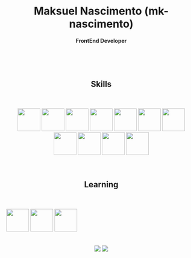 <h1 align="center">Maksuel Nascimento (mk-nascimento)</h1>
<p align="center"><b>FrontEnd Developer</b></p><br><br><br>


<h2 align="center">Skills</h3><br><br>
<div style="display:inline-block" align=center>
<img src="https://cdn.jsdelivr.net/gh/devicons/devicon/icons/html5/html5-original-wordmark.svg" width=60/>
<img src="https://cdn.jsdelivr.net/gh/devicons/devicon/icons/css3/css3-original-wordmark.svg" width=60/>
<img src="https://cdn.jsdelivr.net/gh/devicons/devicon/icons/javascript/javascript-original.svg" width=60/>
<img src="https://cdn.jsdelivr.net/gh/devicons/devicon/icons/typescript/typescript-original.svg" width=60/>
<img src="https://cdn.jsdelivr.net/gh/devicons/devicon/icons/tailwindcss/tailwindcss-original-wordmark.svg" width=60/>
<img src="https://cdn.jsdelivr.net/gh/devicons/devicon/icons/react/react-original-wordmark.svg" width=60/>
<img src="https://cdn.jsdelivr.net/gh/devicons/devicon/icons/nodejs/nodejs-original-wordmark.svg" width=60/>
<img src="https://cdn.jsdelivr.net/gh/devicons/devicon/icons/express/express-original-wordmark.svg" width=60/>
<img src="https://cdn.jsdelivr.net/gh/devicons/devicon/icons/postgresql/postgresql-original-wordmark.svg" width=60/>
<img src="https://cdn.jsdelivr.net/gh/devicons/devicon/icons/python/python-original-wordmark.svg" width=60/>
<img src="https://cdn.jsdelivr.net/gh/devicons/devicon/icons/git/git-plain-wordmark.svg" width=60/>
</div><br><br><br>


<h2 align="center">Learning</h3><br><br>
<div style="display:inline-block" align=center>
<img src="https://cdn.jsdelivr.net/gh/devicons/devicon/icons/linux/linux-original.svg" width=60/>
<img src="https://cdn.jsdelivr.net/gh/devicons/devicon/icons/angularjs/angularjs-original.svg" width=60/>
<img src="https://cdn.jsdelivr.net/gh/devicons/devicon/icons/bash/bash-original.svg" width=60/>
</div><br><br><br>

<div align="center">
<a href="https://www.linkedin.com/in/maksuel-nascimento" target="_blank"><img src="https://img.shields.io/badge/linkedin-%230077B5.svg?style=for-the-badge&logo=linkedin&logoColor=white"/></a>
<a href="mailto:mkdias_nascimento@hotmail.com" target="_blank"><img src="https://img.shields.io/badge/Microsoft_Outlook-0078D4?style=for-the-badge&logo=microsoft-outlook&logoColor=white"/></a>
